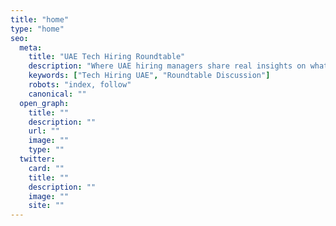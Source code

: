 ```yaml
---
title: "home"
type: "home"
seo:
  meta:
    title: "UAE Tech Hiring Roundtable"
    description: "Where UAE hiring managers share real insights on what’s actually working in tech hiring in the UAE right now...."
    keywords: ["Tech Hiring UAE", "Roundtable Discussion"]
    robots: "index, follow"
    canonical: ""
  open_graph:
    title: ""
    description: ""
    url: ""
    image: ""
    type: ""
  twitter:
    card: ""
    title: ""
    description: ""
    image: ""
    site: ""
---
```

